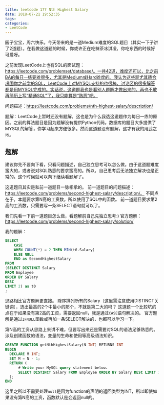 ```yaml
---
title: leetcode 177 Nth Highest Salary
date: 2018-07-21 19:52:35
tags:
categories:
- LeetCode
---
```


园子宝宝，周六快乐。今天带来的是一道Medium难度的SQL题目（其实一下子讲了2道题）。在我做这道题的时候，你或许正在吃抹茶冰淇凌，你吃东西的时候好可爱呀。

之前发现LeetCode上也有SQL的面试题：https://leetcode.com/problemset/database/。一共42道，难度还可以，比之前BA的每日一练要难很多，尤其是Medium或Hard难度的。我认为这些题尤其适合巩固你之前学的SQL，LeetCode上对MYSQL支持的也很棒，讨论区的很多解答都是用MYSQL完成的。实话说，这道题我也是看别人题解才做出来的。再也不敢再简历上写“精通SQL”了，我只能算是“熟悉”吧。

问题描述：https://leetcode.com/problems/nth-highest-salary/description/

题解：LeetCode上暂时还没有题解，这也是为什么我选这道题作为每日一练的原因。之前的算法题目是因为题解没有提供Python代码，数据库的题目大多提供了MYSQL的解答，你学习起来方便很多。然而这道题没有题解，这才有我的用武之地。

## 题解

建议你先不要向下看，只看问题描述，自己独立思考可以怎么做。由于这道题难度蛮大的，或者说对SQL熟悉的要求蛮高的。所以，自己思考后无法独立解决也是正常的。这个时候就可以向下继续看题解了。

这道题目其实是和前一道题目一脉相承的。
前一道题目的问题描述：https://leetcode.com/problems/second-highest-salary/description/。
不同点在于，本题要求第N高的工资数，所以使用了SQL中的函数。
前一道题目要求第2高的工资数，只需要写一条SELECT语句就可以了。

我们先看一下前一道题目怎么做，看题解前自己先独立思考:)
官方题解：https://leetcode.com/problems/second-highest-salary/solution/

我的题解：
```SQL
SELECT 
    CASE 
    WHEN COUNT(*) = 2 THEN MIN(t0.Salary)
    ELSE NULL
    END as SecondHighestSalary
FROM
(SELECT DISTINCT Salary
FROM Employee
ORDER BY Salary
DESC
LIMIT 2) as t0
;
```

思路相比官方题解更直接。
降序排列所有的Salary（这里需注意使用DISTINCT关键词），选出最高的2个中最小的那个，不就是第二大的吗？
这道题一个比较坑的点在于如果没有第2高的工资，需要返回null，我是通过`CASE`语句解决的。
官方题解是通过`IFNULL`函数或再加一条SELECT解决的，也都可以学习一下。

第N高的工资从思路上来讲不难，但要写出来还是需要对SQL的语法足够熟悉的。涉及创建函数的语法，变量的生命和使用等高级语法知识。

```SQL
CREATE FUNCTION getNthHighestSalary(N INT) RETURNS INT
BEGIN
  DECLARE M INT;
  SET M = N - 1;
  RETURN (
      # Write your MySQL query statement below.
      SELECT DISTINCT Salary FROM Employee ORDER BY Salary DESC LIMIT 1 OFFSET M
  );
END
```

这里之所以不需要处理`null`是因为function的声明的返回类型为INT，所以即使如果没有第N高的工资，函数默认是会返回null的。
